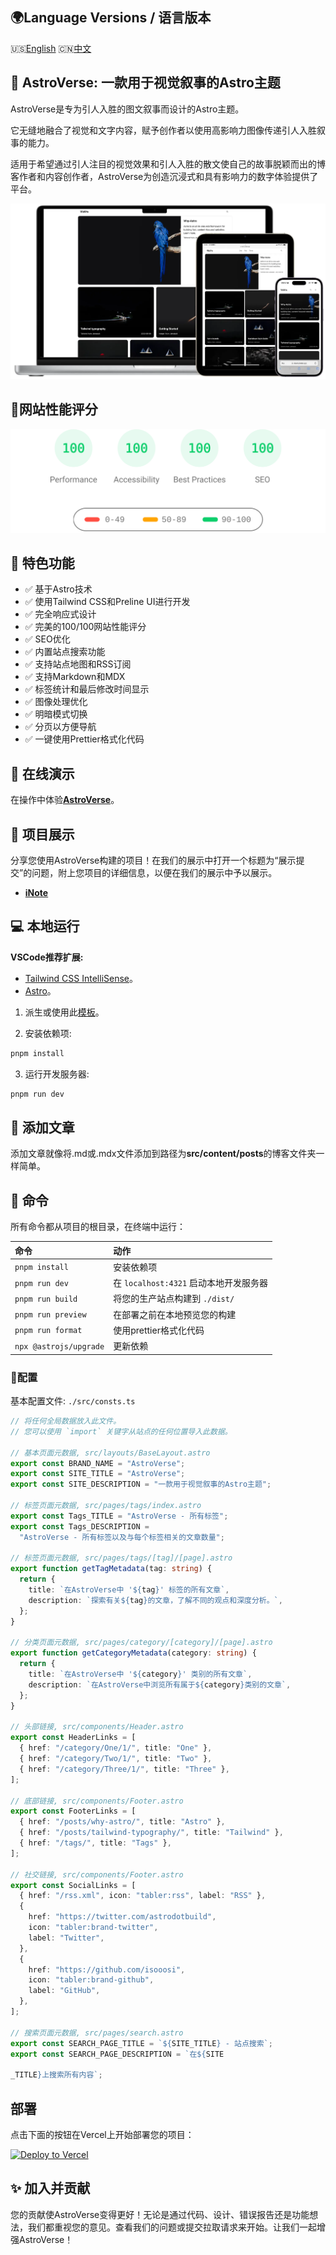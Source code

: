 ## 🌍Language Versions / 语言版本

🇺🇸[English](README.md) 🇨🇳[中文](README_CN.md)

## 🚀 **AstroVerse**: 一款用于视觉叙事的Astro主题

AstroVerse是专为引人入胜的图文叙事而设计的Astro主题。

它无缝地融合了视觉和文字内容，赋予创作者以使用高影响力图像传递引人入胜叙事的能力。

适用于希望通过引人注目的视觉效果和引人入胜的散文使自己的故事脱颖而出的博客作者和内容创作者，AstroVerse为创造沉浸式和具有影响力的数字体验提供了平台。

<img src="public/screenshot.webp" alt="AstroVerse 屏幕截图" />

## 💯网站性能评分

<p align="center">
  <a href="https://pagespeed.web.dev/analysis?url=https%3A%2F%2Fastroverse.inote.xyz%2F">
    <img width="510" alt="AstroVerse 网站性能评分" src="public/astroverse-lighthouse-score.svg">
  <a>
</p>

## 🎉 特色功能

- ✅ 基于Astro技术
- ✅ 使用Tailwind CSS和Preline UI进行开发
- ✅ 完全响应式设计
- ✅ 完美的100/100网站性能评分
- ✅ SEO优化
- ✅ 内置站点搜索功能
- ✅ 支持站点地图和RSS订阅
- ✅ 支持Markdown和MDX
- ✅ 标签统计和最后修改时间显示
- ✅ 图像处理优化
- ✅ 明暗模式切换
- ✅ 分页以方便导航
- ✅ 一键使用Prettier格式化代码

## 🎡 在线演示

在操作中体验[**AstroVerse**](https://astroverse.inote.xyz)。

## 🌆 项目展示

分享您使用AstroVerse构建的项目！在我们的展示中打开一个标题为“展示提交”的问题，附上您项目的详细信息，以便在我们的展示中予以展示。

- [**iNote**](https://inote.xyz)

## 💻 本地运行

**VSCode推荐扩展:**

- [Tailwind CSS IntelliSense](https://marketplace.visualstudio.com/items?itemName=bradlc.vscode-tailwindcss)。
- [Astro](https://marketplace.visualstudio.com/items?itemName=astro-build.astro-vscode)。

1. 派生或使用此[模板](https://github.com/isooosi/astroverse)。

2. 安装依赖项:

```bash
pnpm install
```

3. 运行开发服务器:

```bash
pnpm run dev
```

## 📄 添加文章

添加文章就像将.md或.mdx文件添加到路径为**src/content/posts**的博客文件夹一样简单。

## 🧞 命令

所有命令都从项目的根目录，在终端中运行：

| 命令             | 动作                                         |
| :---------------- | :------------------------------------------- |
| `pnpm install`     | 安装依赖项                        |
| `pnpm run dev`     | 在 `localhost:4321` 启动本地开发服务器  |
| `pnpm run build`   | 将您的生产站点构建到 `./dist/`      |
| `pnpm run preview` | 在部署之前在本地预览您的构建 |
| `pnpm run format`  | 使用prettier格式化代码                |
| `npx @astrojs/upgrade`  | 更新依赖               |

### 🔧配置

基本配置文件: `./src/consts.ts`

```ts
// 将任何全局数据放入此文件。
// 您可以使用 `import` 关键字从站点的任何位置导入此数据。

// 基本页面元数据, src/layouts/BaseLayout.astro
export const BRAND_NAME = "AstroVerse";
export const SITE_TITLE = "AstroVerse";
export const SITE_DESCRIPTION = "一款用于视觉叙事的Astro主题";

// 标签页面元数据, src/pages/tags/index.astro
export const Tags_TITLE = "AstroVerse - 所有标签";
export const Tags_DESCRIPTION =
  "AstroVerse - 所有标签以及与每个标签相关的文章数量";

// 标签页面元数据, src/pages/tags/[tag]/[page].astro
export function getTagMetadata(tag: string) {
  return {
    title: `在AstroVerse中 '${tag}' 标签的所有文章`,
    description: `探索有关${tag}的文章，了解不同的观点和深度分析。`,
  };
}

// 分类页面元数据, src/pages/category/[category]/[page].astro
export function getCategoryMetadata(category: string) {
  return {
    title: `在AstroVerse中 '${category}' 类别的所有文章`,
    description: `在AstroVerse中浏览所有属于${category}类别的文章`,
  };
}

// 头部链接, src/components/Header.astro
export const HeaderLinks = [
  { href: "/category/One/1/", title: "One" },
  { href: "/category/Two/1/", title: "Two" },
  { href: "/category/Three/1/", title: "Three" },
];

// 底部链接, src/components/Footer.astro
export const FooterLinks = [
  { href: "/posts/why-astro/", title: "Astro" },
  { href: "/posts/tailwind-typography/", title: "Tailwind" },
  { href: "/tags/", title: "Tags" },
];

// 社交链接, src/components/Footer.astro
export const SocialLinks = [
  { href: "/rss.xml", icon: "tabler:rss", label: "RSS" },
  {
    href: "https://twitter.com/astrodotbuild",
    icon: "tabler:brand-twitter",
    label: "Twitter",
  },
  {
    href: "https://github.com/isooosi",
    icon: "tabler:brand-github",
    label: "GitHub",
  },
];

// 搜索页面元数据, src/pages/search.astro
export const SEARCH_PAGE_TITLE = `${SITE_TITLE} - 站点搜索`;
export const SEARCH_PAGE_DESCRIPTION = `在${SITE

_TITLE}上搜索所有内容`;
```

## 部署

点击下面的按钮在Vercel上开始部署您的项目：

[![Deploy to Vercel](https://vercel.com/button)](https://vercel.com/import/project?template=https://github.com/isooosi/astroverse)

## ✨ 加入并贡献

您的贡献使AstroVerse变得更好！无论是通过代码、设计、错误报告还是功能想法，我们都重视您的意见。查看我们的问题或提交拉取请求来开始。让我们一起增强AstroVerse！